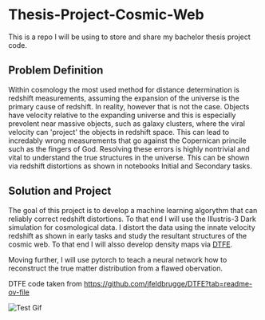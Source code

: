 # Thesis-Project-Cosmic-Web


This is a repo I will be using to store and share my bachelor thesis project code. 


## Problem Definition
Within cosmology the most used method for distance determination is redshift measurements, assuming the expansion of the universe is the primary cause of redshift. In reality, however that is not the case. Objects have velocity relative to the expanding universe and this is especially prevolent near massive objects, such as galaxy clusters, where the viral velocity can 'project' the objects in redshift space. This can lead to incredably wrong measurements that go against the Copernican princile such as the fingers of God. Resolving these errors is highly nontrivial and vital to understand the true structures in the universe. This can be shown via redshift distortions as shown in notebooks Initial and Secondary tasks. 


## Solution and Project
The goal of this project is to develop a machine learning algorythm that can reliably correct redshift distortions. To that end I will use the Illustris-3 Dark simulation for cosmological data. I distort the data using the innate velocity redshift as shown in early tasks and study the resultant structures of the cosmic web. To that end I will alsso develop density maps via [DTFE](https://github.com/jfeldbrugge/DTFE?tab=readme-ov-file). 

Moving further, I will use pytorch to teach a neural network how to reconstruct the true matter distribution from a flawed obervation.



DTFE code taken from https://github.com/jfeldbrugge/DTFE?tab=readme-ov-file



![Test Gif](Executable/Model&#32;Figures/Gifs/AdamCalmer.gif)
